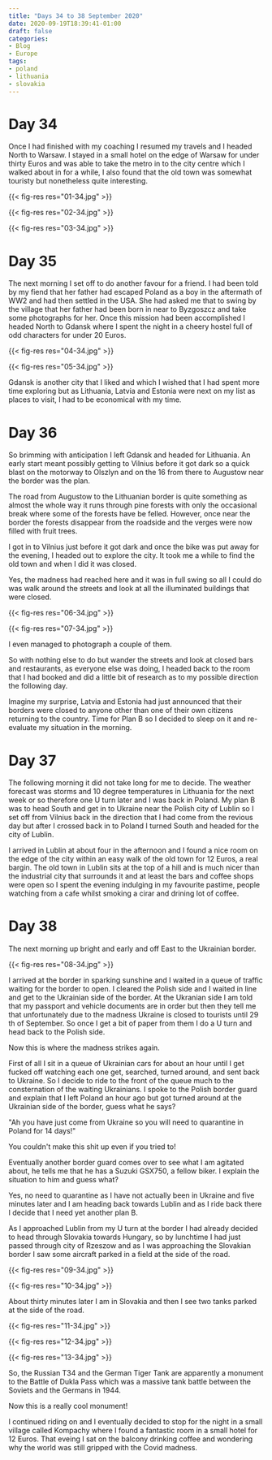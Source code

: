 ```yaml
---
title: "Days 34 to 38 September 2020"
date: 2020-09-19T18:39:41-01:00
draft: false
categories:
- Blog
- Europe
tags:
- poland
- lithuania
- slovakia
---
```


# Day 34

Once I had finished with my coaching I resumed my travels and I headed North to Warsaw. I stayed in a small hotel on the edge of Warsaw for under thirty Euros and was able to take the metro in to the city centre which I walked about in for a while, I also found that the old town was somewhat touristy but nonetheless quite interesting.

{{< fig-res res="01-34.jpg" >}}

<!--more-->

{{< fig-res res="02-34.jpg" >}}

{{< fig-res res="03-34.jpg" >}}

# Day 35

The next morning I set off to do another favour for a friend. I had been told by my fiend that her father had escaped Poland as a boy in the aftermath of WW2 and had then settled in the USA. She had asked me that to swing by the village that her father had been born in near to Byzgoszcz and take some photographs for her. Once this mission had been accomplished I headed North to Gdansk where I spent the night in a cheery hostel full of odd characters for under 20 Euros. 

{{< fig-res res="04-34.jpg" >}}

{{< fig-res res="05-34.jpg" >}}

Gdansk is another city that I liked and which I wished that I had spent more time exploring but as Lithuania, Latvia and Estonia were next on my list as places to visit, I had to be economical with my time.

# Day 36

So brimming with anticipation I left Gdansk and headed for Lithuania. An early start meant possibly getting to Vilnius before it got dark so a quick blast on the motorway to Olszlyn and on the 16 from there to Augustow near the border was the plan.

The road from Augustow to the Lithuanian border is quite something as almost the whole way it runs through pine forests with only the occasional break where some of the forests have be felled. However, once near the border the forests disappear from the roadside and the verges were now filled with fruit trees. 

I got in to Vilnius just before it got dark and once the bike was put away for the evening, I headed out to explore the city. It took me a while to find the old town and when I did it was closed. 

Yes, the madness had reached here and it was in full swing so all I could do was walk around the streets and look at all the illuminated buildings that were closed.

{{< fig-res res="06-34.jpg" >}}

{{< fig-res res="07-34.jpg" >}}

I even managed to photograph a couple of them.

So with nothing else to do but wander the streets and look at closed bars and restaurants, as everyone else was doing, I headed back to the room that I had booked and did a little bit of research as to my possible direction the following day.

Imagine my surprise, Latvia and Estonia had just announced that their borders were closed to anyone other than one of their own citizens returning to the country. Time for Plan B so I decided to sleep on it and re-evaluate my situation in the morning. 

# Day 37

The following morning it did not take long for me to decide. The weather forecast was storms and 10 degree temperatures in Lithuania for the next week or so therefore one U turn later and I was back in Poland. My plan B was to head South and get in to Ukraine near the Polish city of Lublin so I set off from Vilnius back in the direction that I had come from the revious day but after I crossed back in to Poland I turned South and headed for the city of Lublin.

I arrived in Lublin at about four in the afternoon and I found a nice room on the edge of the city within an easy walk of the old town for 12 Euros, a real bargin. The old town in Lublin sits at the top of a hill and is much nicer than the industrial city that surrounds it and at least the bars and coffee shops were open so I spent the evening indulging in my favourite pastime, people watching from a cafe whilst smoking a cirar and drining lot of coffee.

# Day 38

The next morning up bright and early and off East to the Ukrainian border.

{{< fig-res res="08-34.jpg" >}}

I arrived at the border in sparking sunshine and I waited in a queue of traffic waiting for the border to open. I cleared the Polish side and I waited in line and get to the Ukrainian side of the border. At the Ukranian side I am told that my passport and vehicle documents are in order but then they tell me that unfortunately due to the madness Ukraine is closed to tourists until 29 th of September. So once I get a bit of paper from them I do a U turn and head back to the Polish side. 

Now this is where the madness strikes again. 

First of all I sit in a queue of Ukrainian cars for about an hour until I get fucked off watching each one get, searched, turned around, and sent back to Ukraine. So I decide to ride to the front of the queue much to the consternation of the waiting Ukrainians. I spoke to the Polish border guard and explain that I left Poland an hour ago but got turned around at the Ukrainian side of the border, guess what he says? 

"Ah you have just come from Ukraine so you will need to quarantine in Poland for 14 days!"

You couldn't make this shit up even if you tried to!

Eventually another border guard comes over to see what I am agitated about, he tells me that he has a Suzuki GSX750, a fellow biker. I explain the situation to him and guess what?

Yes, no need to quarantine as I have not actually been in Ukraine and five minutes later and I am heading back towards Lublin and as I ride back there I decide that I need yet another plan B.

As I approached Lublin from my U turn at the border I had already decided to head through Slovakia towards Hungary, so by lunchtime I had just passed through city of Rzeszow and as I was approaching the Slovakian border I saw some aircraft parked in a field at the side of the road.

{{< fig-res res="09-34.jpg" >}}

{{< fig-res res="10-34.jpg" >}}

About thirty minutes later I am in Slovakia and then I see two tanks parked at the side of the road.

{{< fig-res res="11-34.jpg" >}}

{{< fig-res res="12-34.jpg" >}}

{{< fig-res res="13-34.jpg" >}}

So, the Russian T34 and the German Tiger Tank are apparently a monument to the Battle of Dukla Pass which was a massive tank battle between the Soviets and the Germans in 1944. 

Now this is a really cool monument!

I continued riding on and I eventually decided to stop for the night in a small village called Kompachy where I found a fantastic room in a small hotel for 12 Euros.
That eveing I sat on the balcony drinking coffee and wondering why the world was still gripped with the Covid madness.